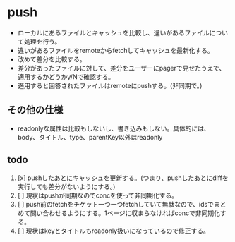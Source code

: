 # push

- ローカルにあるファイルとキャッシュを比較し、違いがあるファイルについて処理を行う。
- 違いがあるファイルをremoteからfetchしてキャッシュを最新化する。
- 改めて差分を比較する。
- 差分があったファイルに対して、差分をユーザーにpagerで見せたうえで、適用するかどうかy/Nで確認する。
- 適用すると回答されたファイルはremoteにpushする。(非同期で。)

## その他の仕様

- readonlyな属性は比較もしないし、書き込みもしない。具体的には、body、タイトル、type、parentKey以外はreadonly

## todo

1. [x] pushしたあとにキャッシュを更新する。(つまり、pushしたあとにdiffを実行しても差分がないようにする。)
2. [ ] 現状はpushが同期なのでconcを使って非同期化する。
3. [ ] push前のfetchをチケット一つ一つfetchしていて無駄なので、idsでまとめて問い合わせるようにする。1ページに収まらなければconcで非同期化する。
4. [ ] 現状はkeyとタイトルもreadonly扱いになっているので修正する。
